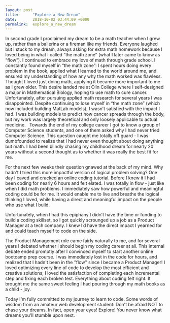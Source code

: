 ```yaml
---
layout: post
title:      "Explore a New Dream"
date:       2018-10-02 03:44:09 +0000
permalink:  explore_a_new_dream
---
```



In second grade I proclaimed my dream to be a math teacher when I grew up, rather than a ballerina or a fireman like my friends. Everyone laughed but I stuck to my dream, always asking for extra math homework because I loved being in what I called “the math zone” (what I later came to know as “flow”). I continued to embrace my love of math through grade school. I constantly found myself in “the math zone”: I spent hours doing every problem in the book, applied what I learned to the world around me, and ensured my understanding of how any why the math worked was flawless. Thought I loved just doing math, applying it became more important to me as I grew older. This desire landed me at Olin College where I self-designed a major in Mathematical Biology, hoping to use math to cure cancer.
 
Unfortunately, after pursuing applied math research for several years I was disappointed. Despite continuing to lose myself in “the math zone” (which now included building MatLab models), I wasn’t satisfied with the impact I had. I was building models to predict how cancer spreads through the body, but my work was largely theoretical and only loosely applicable to actual medicine. 
 
Towards the end of my college career I got to know a group of Computer Science students, and one of them asked why I had never tried Computer Science. This question caught me totally off guard - I was dumbfounded to realize that I had never even thought about doing anything but math. I had been blindly chasing my childhood dream for nearly 20 years without a second thought as to whether it was really the best fit for me.

For the next few weeks their question gnawed at the back of my mind. Why hadn't I tried this more impactful version of logical problem solving? One day I caved and cracked an online coding tutorial. Before I knew it I had been coding for nearly 6 hours and felt elated. I was totally in flow - just like when I did math problems. I immediately saw how powerful and meaningful coding could be for me. It would enable me to live and breathe the logical thinking I loved, while having a direct and meaningful impact on the people who use what I build. 

Unfortunately, when I had this epiphany I didn’t have the time or funding to build a coding skillset, so I got quickly scrounged up a job as a Product Manager at a tech company. I knew I’d have the direct impact I yearned for and could teach myself to code on the side. 

The Product Management role came fairly naturally to me, and for several years I debated whether I should begin my coding career at all. This internal debate ended promptly after I convinced myself to start another online bootcamp prep course. I was immediately lost in the code for hours, and realized that I hadn't been in the "flow" since I became a Product Manager! I loved optimizing every line of code to develop the most efficient and creative solutions; I loved the satisfaction of completing each incremental step and fixing each broken test. Everything about coding felt right. It brought me the same sweet feeling I had pouring through my math books as a child - joy.

Today I'm fully committed to my journey to learn to code. Some words of wisdom from an amateur web development student: Don't be afraid NOT to chase your dreams. In fact, open your eyes! Explore! You never know what dreams you'll stumble upon next.

